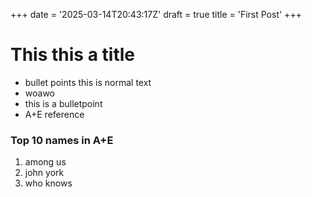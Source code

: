 +++
date = '2025-03-14T20:43:17Z'
draft = true
title = 'First Post'
+++

# This this a title


- bullet points
this is normal text
- woawo
- this is a bulletpoint
- A+E reference

### Top 10 names in A+E

1. among us
2. john york
3. who knows


